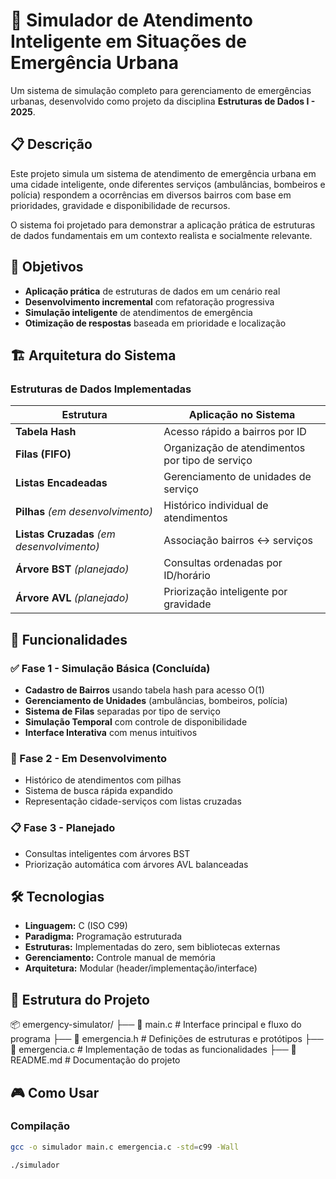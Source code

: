 # 🚨 Simulador de Atendimento Inteligente em Situações de Emergência Urbana

Um sistema de simulação completo para gerenciamento de emergências urbanas, desenvolvido como projeto da disciplina **Estruturas de Dados I - 2025**.

## 📋 Descrição

Este projeto simula um sistema de atendimento de emergência urbana em uma cidade inteligente, onde diferentes serviços (ambulâncias, bombeiros e polícia) respondem a ocorrências em diversos bairros com base em prioridades, gravidade e disponibilidade de recursos.

O sistema foi projetado para demonstrar a aplicação prática de estruturas de dados fundamentais em um contexto realista e socialmente relevante.

## 🎯 Objetivos

- **Aplicação prática** de estruturas de dados em um cenário real
- **Desenvolvimento incremental** com refatoração progressiva
- **Simulação inteligente** de atendimentos de emergência
- **Otimização de respostas** baseada em prioridade e localização

## 🏗️ Arquitetura do Sistema

### Estruturas de Dados Implementadas

| Estrutura | Aplicação no Sistema |
|-----------|---------------------|
| **Tabela Hash** | Acesso rápido a bairros por ID |
| **Filas (FIFO)** | Organização de atendimentos por tipo de serviço |
| **Listas Encadeadas** | Gerenciamento de unidades de serviço |
| **Pilhas** *(em desenvolvimento)* | Histórico individual de atendimentos |
| **Listas Cruzadas** *(em desenvolvimento)* | Associação bairros ↔ serviços |
| **Árvore BST** *(planejado)* | Consultas ordenadas por ID/horário |
| **Árvore AVL** *(planejado)* | Priorização inteligente por gravidade |

## 🚀 Funcionalidades

### ✅ Fase 1 - Simulação Básica (Concluída)
- **Cadastro de Bairros** usando tabela hash para acesso O(1)
- **Gerenciamento de Unidades** (ambulâncias, bombeiros, polícia)
- **Sistema de Filas** separadas por tipo de serviço
- **Simulação Temporal** com controle de disponibilidade
- **Interface Interativa** com menus intuitivos

### 🔄 Fase 2 - Em Desenvolvimento
- Histórico de atendimentos com pilhas
- Sistema de busca rápida expandido
- Representação cidade-serviços com listas cruzadas

### 📋 Fase 3 - Planejado
- Consultas inteligentes com árvores BST
- Priorização automática com árvores AVL balanceadas

## 🛠️ Tecnologias

- **Linguagem:** C (ISO C99)
- **Paradigma:** Programação estruturada
- **Estruturas:** Implementadas do zero, sem bibliotecas externas
- **Gerenciamento:** Controle manual de memória
- **Arquitetura:** Modular (header/implementação/interface)

## 📁 Estrutura do Projeto
📦 emergency-simulator/
├── 📄 main.c           # Interface principal e fluxo do programa
├── 📄 emergencia.h     # Definições de estruturas e protótipos
├── 📄 emergencia.c     # Implementação de todas as funcionalidades
├── 📄 README.md        # Documentação do projeto

## 🎮 Como Usar

### Compilação
```bash
gcc -o simulador main.c emergencia.c -std=c99 -Wall

./simulador